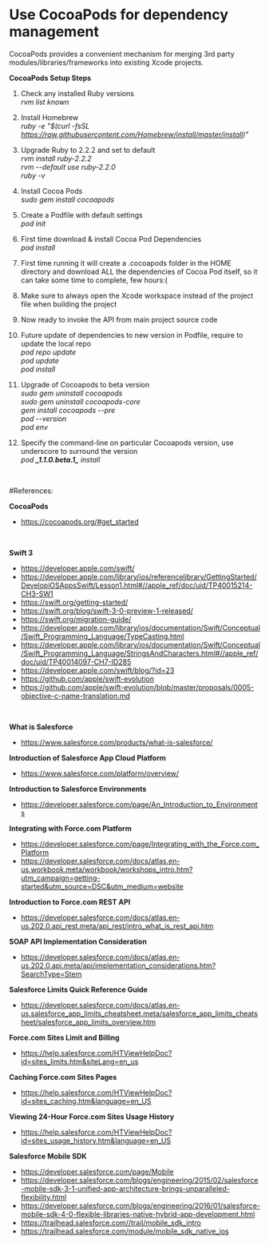 # Use CocoaPods for dependency management

CocoaPods provides a convenient mechanism for merging 3rd party modules/libraries/frameworks into existing Xcode projects.

<b>CocoaPods Setup Steps</b>

1. Check any installed Ruby versions <br/> 
<i>rvm list known</i> <br/>

2. Install Homebrew <br/> 
<i>ruby -e "$(curl -fsSL https://raw.githubusercontent.com/Homebrew/install/master/install)"</i> <br/> 

3. Upgrade Ruby to 2.2.2 and set to default <br/>
<i>rvm install ruby-2.2.2</i> <br/>
<i>rvm --default use ruby-2.2.0</i> <br/>
<i>ruby -v</i> <br/>

4. Install Cocoa Pods <br/>
<i>sudo gem install cocoapods</i> <br/>

5. Create a Podfile with default settings <br/>
<i>pod init</i> <br/>

6. First time download & install Cocoa Pod Dependencies <br/>
<i>pod install</i> <br/>

7. First time running it will create a .cocoapods folder in the HOME directory and download ALL the dependencies of Cocoa Pod itself, so it can take some time to complete, few hours:( <br/>

8. Make sure to always open the Xcode workspace instead of the project file when building the project <br/> 

9. Now ready to invoke the API from main project source code <br/>

10. Future update of dependencies to new version in Podfile, require to update the local repo <br/>
<i>pod repo update</i><br/>
<i>pod update</i><br/>
<i>pod install</i> <br/>

11. Upgrade of Cocoapods to beta version <br/>
<i>sudo gem uninstall cocoapods</i> <br/>
<i>sudo gem uninstall cocoapods-core</i> <br/>
<i>gem install cocoapods --pre</i> <br/>
<i>pod --version</i> <br/>
<i>pod env</i> <br/>

12. Specify the command-line on particular Cocoapods version, use underscore to surround the version <br/>
<i>pod <b>\_1.1.0.beta.1\_</b> install</i> <br/>

<br/>

#References:

<b>CocoaPods</b> <br/>
- https://cocoapods.org/#get_started <br/>

<br/>

<b>Swift 3</b> <br/>
- https://developer.apple.com/swift/ <br/>
- https://developer.apple.com/library/ios/referencelibrary/GettingStarted/DevelopiOSAppsSwift/Lesson1.html#//apple_ref/doc/uid/TP40015214-CH3-SW1 <br/>
- https://swift.org/getting-started/ <br/>
- https://swift.org/blog/swift-3-0-preview-1-released/ <br/>
- https://swift.org/migration-guide/ <br/>
- https://developer.apple.com/library/ios/documentation/Swift/Conceptual/Swift_Programming_Language/TypeCasting.html <br/>
- https://developer.apple.com/library/ios/documentation/Swift/Conceptual/Swift_Programming_Language/StringsAndCharacters.html#//apple_ref/doc/uid/TP40014097-CH7-ID285 <br/>
- https://developer.apple.com/swift/blog/?id=23 <br/>
- https://github.com/apple/swift-evolution <br/>
- https://github.com/apple/swift-evolution/blob/master/proposals/0005-objective-c-name-translation.md <br/>

<br/>

<b>What is Salesforce </b><br/>
- https://www.salesforce.com/products/what-is-salesforce/ <br/>

<b>Introduction of Salesforce App Cloud Platform</b> <br/>
- https://www.salesforce.com/platform/overview/ <br/>

<b>Introduction to Salesforce Environments</b> <br/>
- https://developer.salesforce.com/page/An_Introduction_to_Environments <br/>

<b>Integrating with Force.com Platform</b> <br/>
- https://developer.salesforce.com/page/Integrating_with_the_Force.com_Platform <br/>
- https://developer.salesforce.com/docs/atlas.en-us.workbook.meta/workbook/workshops_intro.htm?utm_campaign=getting-started&utm_source=DSC&utm_medium=website <br/>

<b>Introduction to Force.com REST API</b> <br/>
- https://developer.salesforce.com/docs/atlas.en-us.202.0.api_rest.meta/api_rest/intro_what_is_rest_api.htm  <br/>

<b>SOAP API Implementation Consideration</b> <br/>
- https://developer.salesforce.com/docs/atlas.en-us.202.0.api.meta/api/implementation_considerations.htm?SearchType=Stem <br/>

<b>Salesforce Limits Quick Reference Guide</b> <br/>
- https://developer.salesforce.com/docs/atlas.en-us.salesforce_app_limits_cheatsheet.meta/salesforce_app_limits_cheatsheet/salesforce_app_limits_overview.htm <br/>

<b>Force.com Sites Limit and Billing</b> <br/>
- https://help.salesforce.com/HTViewHelpDoc?id=sites_limits.htm&siteLang=en_us <br/>

<b>Caching Force.com Sites Pages</b> <br/>
- https://help.salesforce.com/HTViewHelpDoc?id=sites_caching.htm&language=en_US <br/>

<b>Viewing 24-Hour Force.com Sites Usage History</b> <br/>
- https://help.salesforce.com/HTViewHelpDoc?id=sites_usage_history.htm&language=en_US <br/>

<b>Salesforce Mobile SDK</b> <br/>
- https://developer.salesforce.com/page/Mobile <br/>
- https://developer.salesforce.com/blogs/engineering/2015/02/salesforce-mobile-sdk-3-1-unified-app-architecture-brings-unparalleled-flexibility.html <br/>
- https://developer.salesforce.com/blogs/engineering/2016/01/salesforce-mobile-sdk-4-0-flexible-libraries-native-hybrid-app-development.html <br/>
- https://trailhead.salesforce.com//trail/mobile_sdk_intro <br/>
- https://trailhead.salesforce.com/module/mobile_sdk_native_ios <br/>

<br/>

